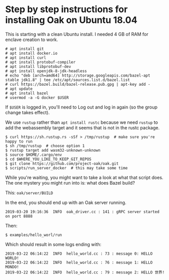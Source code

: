 # Step by step instructions for installing Oak on Ubuntu 18.04

This is starting with a clean Ubuntu install. I needed 4 GB of RAM for
enclave creation to work.

```
# apt install git
# apt install docker.io
# apt install curl
# apt install protobuf-compiler
# apt install libprotobuf-dev
# apt install openjdk-8-jdk-headless
# echo "deb [arch=amd64] http://storage.googleapis.com/bazel-apt stable jdk1.8" | tee /etc/apt/sources.list.d/bazel.list
# curl https://bazel.build/bazel-release.pub.gpg | apt-key add -
# apt update
# apt install bazel
# usermod -a -G docker $USER
```

If `$USER` is logged in, you'll need to Log out and log in again (so the
group change takes effect).

We use `rustup` rather than `apt install rustc` because we need `rustup` to
add the webassembly target and it seems that is not in the rustc
package.

```
$ curl https://sh.rustup.rs -sSf > /tmp/rustup  # make sure you're happy to run
$ sh /tmp/rustup  # choose option 1
$ rustup target add wasm32-unknown-unknown
$ source $HOME/.cargo/env
$ cd $WHERE_YOU_LIKE_TO_KEEP_GIT_REPOS
$ git clone https://github.com/project-oak/oak.git
$ scripts/run_server_docker  # this may take some time
```

While you're waiting, you might want to take a look at what that script does.
The one mystery you might run into is: what does Bazel build?

This: `oak/server/BUILD`

In the end, you should end up with an Oak server running.

```
2019-03-20 19:16:36  INFO  oak_driver.cc : 141 : gRPC server started on port 8888
```

Then:

```
$ examples/hello_worl/run
```

Which should result in some logs ending with:

```
2019-03-22 06:14:22  INFO  hello_world.cc : 73 : message 0: HELLO WORLD!
2019-03-22 06:14:22  INFO  hello_world.cc : 76 : message 1: HELLO MONDO!
2019-03-22 06:14:22  INFO  hello_world.cc : 79 : message 2: HELLO 世界!
```

